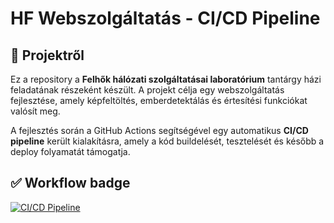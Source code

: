 # HF Webszolgáltatás - CI/CD Pipeline

## :pushpin: Projektről
Ez a repository a **Felhők hálózati szolgáltatásai laboratórium** tantárgy házi feladatának részeként készült. A projekt célja egy webszolgáltatás fejlesztése, amely képfeltöltés, emberdetektálás és értesítési funkciókat valósít meg.

A fejlesztés során a GitHub Actions segítségével egy automatikus **CI/CD pipeline** került kialakításra, amely a kód buildelését, tesztelését és később a deploy folyamatát támogatja.

## :white_check_mark: Workflow badge
[![CI/CD Pipeline](https://github.com/mtgizaw15/cicd-hf-cloud-lab/actions/workflows/cicd.yml/badge.svg)](https://github.com/mtgizaw15/cicd-hf-cloud-lab/actions)
